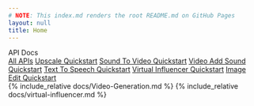```yaml
---
# NOTE: This index.md renders the root README.md on GitHub Pages
layout: null
title: Home
---
```


<link rel="stylesheet" href="assets/site.css" />

<div class="layout">
  <aside class="sidebar">
    <div class="brand">API Docs</div>
    <nav class="nav">
      <a class="active" href="./">All APIs</a>
      <a href="./upscale">Upscale Quickstart</a>
      <a href="./sound-to-video-quickstart">Sound To Video Quickstart</a>
      <a href="./video-add-sound-quickstart">Video Add Sound Quickstart</a>
      <a href="./text-to-speech-quickstart">Text To Speech Quickstart</a>
      <a href="./docs/virtual-influencer">Virtual Influencer Quickstart</a>
      <a href="./docs/image-edit-quickstart">Image Edit Quickstart</a>
    </nav>
  </aside>
  <main markdown="1" class="content">
  {% include_relative docs/Video-Generation.md %}
  {% include_relative docs/virtual-influencer.md %}

  </main>
</div>
